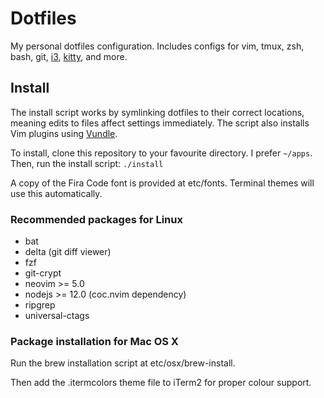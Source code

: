 # Dotfiles

My personal dotfiles configuration. Includes configs for vim, tmux, zsh, bash,
git, [i3], [kitty], and more.

## Install

The install script works by symlinking dotfiles to their correct locations,
meaning edits to files affect settings immediately. The script also installs
Vim plugins using [Vundle].

To install, clone this repository to your favourite directory. I prefer
`~/apps`. Then, run the install script: `./install`

A copy of the Fira Code font is provided at etc/fonts. Terminal themes will use
this automatically.

### Recommended packages for Linux

- bat
- delta (git diff viewer)
- fzf
- git-crypt
- neovim >= 5.0
- nodejs >= 12.0 (coc.nvim dependency)
- ripgrep
- universal-ctags

### Package installation for Mac OS X

Run the brew installation script at etc/osx/brew-install.

Then add the .itermcolors theme file to iTerm2 for proper colour support.

[i3]: https://i3wm.org/
[kitty]: https://github.com/kovidgoyal/kitty
[Vundle]: https://github.com/VundleVim/Vundle.vim
